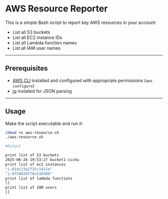 # AWS Resource Reporter

This is a simple Bash script to report key AWS resources in your account:

- List all S3 buckets
- List all EC2 instance IDs
- List all Lambda function names
- List all IAM user names

---

## Prerequisites

- [AWS CLI](https://aws.amazon.com/cli/) installed and configured with appropriate permissions (`aws configure`)
- [jq](https://stedolan.github.io/jq/) installed for JSON parsing

---

## Usage

Make the script executable and run it:

```bash
chmod +x aws-resource.sh
./aws-resource.sh

#Output

print list of S3 buckets
2025-06-26 19:53:27 bucket1-vichu
print list of ec2 instances
"i-01dc23a2f25c1411e"
"i-0f58820f78cb30380"
print list of lambda functions
[]
print list of IAM users
[]

